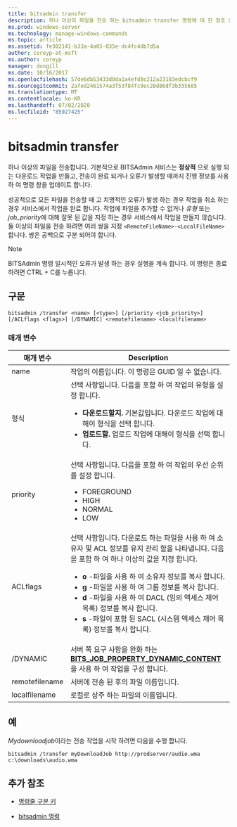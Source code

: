 ```yaml
---
title: bitsadmin transfer
description: 하나 이상의 파일을 전송 하는 bitsadmin transfer 명령에 대 한 참조 문서입니다.
ms.prod: windows-server
ms.technology: manage-windows-commands
ms.topic: article
ms.assetid: fe302141-b33a-4a05-835e-dc4fc4db7d5a
author: coreyp-at-msft
ms.author: coreyp
manager: dongill
ms.date: 10/16/2017
ms.openlocfilehash: 57de6db53433d0da1a4efd8c212a23183edcbcf9
ms.sourcegitcommit: 2afed2461574a3f53f84fc9ec28d86df3b335685
ms.translationtype: MT
ms.contentlocale: ko-KR
ms.lasthandoff: 07/02/2020
ms.locfileid: "85927425"
---
```

# <a name="bitsadmin-transfer"></a>bitsadmin transfer

하나 이상의 파일을 전송합니다. 기본적으로 BITSAdmin 서비스는 **정상적** 으로 실행 되는 다운로드 작업을 만들고, 전송이 완료 되거나 오류가 발생할 때까지 진행 정보를 사용 하 여 명령 창을 업데이트 합니다.

성공적으로 모든 파일을 전송할 때 고 치명적인 오류가 발생 하는 경우 작업을 취소 하는 경우 서비스에서 작업을 완료 합니다. 작업에 파일을 추가할 수 없거나 *유형* 또는 *job_priority*에 대해 잘못 된 값을 지정 하는 경우 서비스에서 작업을 만들지 않습니다. 둘 이상의 파일을 전송 하려면 여러 쌍을 지정 `<RemoteFileName>-<LocalFileName>` 합니다. 쌍은 공백으로 구분 되어야 합니다.

> [!NOTE]
> BITSAdmin 명령 일시적인 오류가 발생 하는 경우 실행을 계속 합니다. 이 명령은 종료 하려면 CTRL + C를 누릅니다.

## <a name="syntax"></a>구문

```
bitsadmin /transfer <name> [<type>] [/priority <job_priority>] [/ACLflags <flags>] [/DYNAMIC] <remotefilename> <localfilename>
```

### <a name="parameters"></a>매개 변수

| 매개 변수 | Description |
| --------- | ----------- |
| name | 작업의 이름입니다. 이 명령은 GUID 일 수 없습니다. |
| 형식 | 선택 사항입니다. 다음을 포함 하 여 작업의 유형을 설정 합니다.<ul><li>**다운로드할지.** 기본값입니다. 다운로드 작업에 대해이 형식을 선택 합니다.</li><li>**업로드할.** 업로드 작업에 대해이 형식을 선택 합니다.</li></ul> |
| priority | 선택 사항입니다. 다음을 포함 하 여 작업의 우선 순위를 설정 합니다.<ul><li>FOREGROUND</li><li>HIGH</li><li>NORMAL</li><li>LOW</li></ul> |
| ACLflags | 선택 사항입니다. 다운로드 하는 파일을 사용 하 여 소유자 및 ACL 정보를 유지 관리 함을 나타냅니다. 다음을 포함 하 여 하나 이상의 값을 지정 합니다.<ul><li>**o** -파일을 사용 하 여 소유자 정보를 복사 합니다.</li><li>**g** -파일을 사용 하 여 그룹 정보를 복사 합니다.</li><li>**d** -파일을 사용 하 여 DACL (임의 액세스 제어 목록) 정보를 복사 합니다.</li><li>**s** -파일이 포함 된 SACL (시스템 액세스 제어 목록) 정보를 복사 합니다.</li></ul> |
| /DYNAMIC | 서버 쪽 요구 사항을 완화 하는 [**BITS_JOB_PROPERTY_DYNAMIC_CONTENT**](https://docs.microsoft.com/windows/win32/api/bits5_0/ne-bits5_0-bits_job_property_id)을 사용 하 여 작업을 구성 합니다. |
| remotefilename | 서버에 전송 된 후의 파일 이름입니다. |
| localfilename | 로컬로 상주 하는 파일의 이름입니다. |

## <a name="examples"></a>예

*Mydownloadjob*이라는 전송 작업을 시작 하려면 다음을 수행 합니다.

```
bitsadmin /transfer myDownloadJob http://prodserver/audio.wma c:\downloads\audio.wma
```

## <a name="additional-references"></a>추가 참조

- [명령줄 구문 키](command-line-syntax-key.md)

- [bitsadmin 명령](bitsadmin.md)
